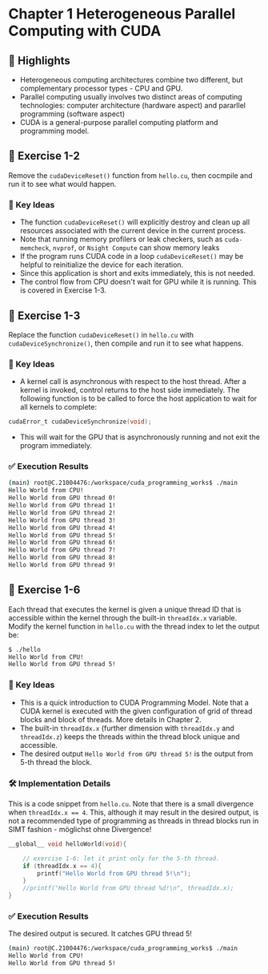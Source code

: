 # Chapter 1 Heterogeneous Parallel Computing with CUDA

## 📌 Highlights
- Heterogeneous computing architectures combine two different, but complementary processor types - CPU and GPU.
- Parallel computing usually involves two distinct areas of computing technologies: computer architecture (hardware aspect) and pararllel programming (software aspect)
- CUDA is a general-purpose parallel computing platform and programming model.

## 🧪 Exercise 1-2
Remove the `cudaDeviceReset()` function from `hello.cu`, then cocmpile and run it to see what would happen.

### 🔑 Key Ideas
- The function `cudaDeviceReset()` will explicitly destroy and clean up all resources associated with the current device in the current process.
- Note that running memory profilers or leak checkers, such as `cuda-memcheck`, `nvprof`, or `Nsight Compute` can show memory leaks
- If the program runs CUDA code in a loop `cudaDeviceReset()` may be helpful to reinitialize the device for each iteration.
- Since this application is short and exits immediately, this is not needed.
- The control flow from CPU doesn't wait for GPU while it is running. This is covered in Exercise 1-3.

## 🧪 Exercise 1-3
Replace the function `cudaDeviceReset()` in `hello.cu` with `cudaDeviceSynchronize()`, then compile and run it to see what happens.

### 🔑 Key Ideas
- A kernel call is asynchronous with respect to the host thread. After a kernel is invoked, control returns to the host side immediately. The following function is to be called to force the host application to wait for all kernels to complete:
``` c
cudaError_t cudaDeviceSynchronize(void);
```
- This will wait for the GPU that is asynchronously running and not exit the program immediately.

### ✅ Execution Results
```bash
(main) root@C.21004476:/workspace/cuda_programming_works$ ./main
Hello World from CPU!
Hello World from GPU thread 0!
Hello World from GPU thread 1!
Hello World from GPU thread 2!
Hello World from GPU thread 3!
Hello World from GPU thread 4!
Hello World from GPU thread 5!
Hello World from GPU thread 6!
Hello World from GPU thread 7!
Hello World from GPU thread 8!
Hello World from GPU thread 9!
```

## 🧪 Exercise 1-6
Each thread that executes the kernel is given a unique thread ID that is accessible within the kernel through the built-in `threadIdx.x` variable. Modify the kernel function in `hello.cu` with the thread index to let the output be:

``` bash
$ ./hello
Hello World from CPU!
Hello World from GPU thread 5!
```

### 🔑 Key Ideas
- This is a quick introduction to CUDA Programming Model. Note that a CUDA kernel is executed with the given configuration of grid of thread blocks and block of threads. More details in Chapter 2. 
- The built-in `threadIdx.x` (further dimension with `threadIdx.y` and `threadIdx.z`) keeps the threads within the thread block unique and accessible.
- The desired output `Hello World from GPU thread 5!` is the output from 5-th thread the block. 

### 🛠️ Implementation Details
This is a code snippet from `hello.cu`. Note that there is a small divergence when `threadIdx.x == 4`. This, although it may result in the desired output, is not a recommended type of programming as threads in thread blocks run in SIMT fashion - möglichst ohne Divergence!

```c
__global__ void helloWorld(void){

    // exercise 1-6: let it print only for the 5-th thread.
    if (threadIdx.x == 4){
        printf("Hello World from GPU thread 5!\n");
    }
    //printf("Hello World from GPU thread %d!\n", threadIdx.x);
}
```

### ✅ Execution Results
The desired output is secured. It catches GPU thread 5!
```bash
(main) root@C.21004476:/workspace/cuda_programming_works$ ./main
Hello World from CPU!
Hello World from GPU thread 5!
```



<!---------------------------------------------------------------------------------

# Chapter 1

## 📌 Highlights
- 

## 🧪 Exercise 1-2


### 🔑 Key Ideas
- 


### 🛠️ (Optional) Implementation Details


### 📈 (Optioinal) Performance Metrics


### ✅ Execution Results
```bash
```

------------------------------------------------------------------------------->
